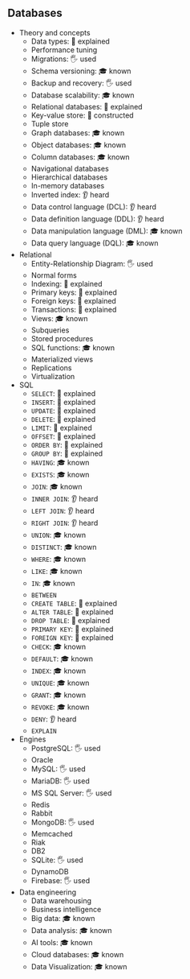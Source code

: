 ## Databases

- Theory and concepts
  - Data types: 🙋 explained
  - Performance tuning
  - Migrations: 🖐️ used
  - Schema versioning: 🎓 known
  - Backup and recovery: 🖐️ used
  - Database scalability: 🎓 known
  - Relational databases: 🙋 explained
  - Key-value store: 🚀 constructed
  - Tuple store
  - Graph databases: 🎓 known
  - Object databases: 🎓 known
  - Column databases: 🎓 known
  - Navigational databases
  - Hierarchical databases
  - In-memory databases
  - Inverted index: 👂 heard
  - Data control language (DCL): 👂 heard
  - Data definition language (DDL): 👂 heard
  - Data manipulation language (DML): 🎓 known
  - Data query language (DQL): 🎓 known
- Relational
  - Entity-Relationship Diagram: 🖐️ used
  - Normal forms
  - Indexing: 🙋 explained
  - Primary keys: 🙋 explained
  - Foreign keys: 🙋 explained
  - Transactions: 🙋 explained
  - Views: 🎓 known
  - Subqueries
  - Stored procedures
  - SQL functions: 🎓 known
  - Materialized views
  - Replications
  - Virtualization
- SQL
  - `SELECT`: 🙋 explained
  - `INSERT`: 🙋 explained
  - `UPDATE`: 🙋 explained
  - `DELETE`: 🙋 explained
  - `LIMIT`: 🙋 explained
  - `OFFSET`: 🙋 explained
  - `ORDER BY`: 🙋 explained
  - `GROUP BY`: 🙋 explained
  - `HAVING`: 🎓 known
  - `EXISTS`: 🎓 known
  - `JOIN`: 🎓 known
  - `INNER JOIN`: 👂 heard
  - `LEFT JOIN`: 👂 heard
  - `RIGHT JOIN`: 👂 heard
  - `UNION`: 🎓 known
  - `DISTINCT`: 🎓 known
  - `WHERE`: 🎓 known
  - `LIKE`: 🎓 known
  - `IN`: 🎓 known
  - `BETWEEN`
  - `CREATE TABLE`: 🙋 explained
  - `ALTER TABLE`: 🙋 explained
  - `DROP TABLE`: 🙋 explained
  - `PRIMARY KEY`: 🙋 explained
  - `FOREIGN KEY`: 🙋 explained
  - `CHECK`: 🎓 known
  - `DEFAULT`: 🎓 known
  - `INDEX`: 🎓 known
  - `UNIQUE`: 🎓 known
  - `GRANT`: 🎓 known
  - `REVOKE`: 🎓 known
  - `DENY`: 👂 heard
  - `EXPLAIN`
- Engines
  - PostgreSQL: 🖐️ used
  - Oracle
  - MySQL: 🖐️ used
  - MariaDB: 🖐️ used
  - MS SQL Server: 🖐️ used
  - Redis
  - Rabbit
  - MongoDB: 🖐️ used
  - Memcached
  - Riak
  - DB2
  - SQLite: 🖐️ used
  - DynamoDB
  - Firebase: 🖐️ used
- Data engineering
  - Data warehousing
  - Business intelligence
  - Big data: 🎓 known
  - Data analysis: 🎓 known
  - AI tools: 🎓 known
  - Cloud databases: 🎓 known
  - Data Visualization: 🎓 known
